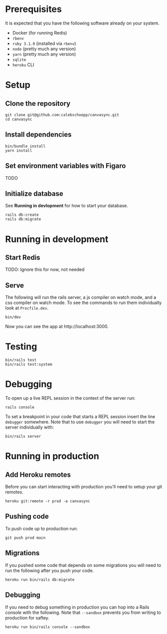 # Prerequisites

It is expected that you have the following software already on your system.

- Docker (for running Redis)
- `rbenv`
- `ruby 3.1.0` (installed via `rbenv`)
- `node` (pretty much any version)
- `yarn` (pretty much any version)
- `sqlite`
- `heroku` CLI

# Setup

## Clone the repository

```shell
git clone git@github.com:calebschoepp/canvasync.git
cd canvasync
```

## Install dependencies

```shell
bin/bundle install
yarn install
```

## Set environment variables with Figaro

TODO

## Initialize database

See **Running in devlopment** for how to start your database.

```shell
rails db:create
rails db:migrate
```

# Running in development

## Start Redis

TODO: Ignore this for now, not needed

## Serve

The following will run the rails server, a js compiler on watch mode, and a css compiler on watch mode. To see the commands to run them individually look at `Procfile.dev`.

```shell
bin/dev
```

Now you can see the app at http://localhost:3000.

# Testing

```shell
bin/rails test
bin/rails test:system
```

# Debugging

To open up a live REPL session in the context of the server run:

```shell
rails console
```

To set a breakpoint in your code that starts a REPL session insert the line `debugger` somewhere. Note that to use `debugger` you will need to start the server individually with:

```shell
bin/rails server
```

# Running in production

## Add Heroku remotes

Before you can start interacting with production you'll need to setup your git remotes.

```shell
heroku git:remote -r prod -a canvasync
```

## Pushing code

To push code up to production run:

```shell
git push prod main
```

## Migrations

If you pushed some code that depends on some migrations you will need to run the following after you push your code.

```shell
heroku run bin/rails db:migrate
```

## Debugging

If you need to debug something in production you can hop into a Rails console with the following. Note that `--sandbox` prevents you from writing to production for saftey.

```shell
heroku run bin/rails console --sandbox
```
